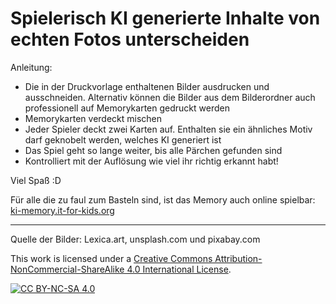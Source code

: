 # Spielerisch KI generierte Inhalte von echten Fotos unterscheiden

Anleitung:
- Die in der Druckvorlage enthaltenen Bilder ausdrucken und ausschneiden. Alternativ können die Bilder aus dem Bilderordner auch professionell auf Memorykarten gedruckt werden
- Memorykarten verdeckt mischen
- Jeder Spieler deckt zwei Karten auf. Enthalten sie ein ähnliches Motiv darf geknobelt werden, welches KI generiert ist
- Das Spiel geht so lange weiter, bis alle Pärchen gefunden sind
- Kontrolliert mit der Auflösung wie viel ihr richtig erkannt habt!

Viel Spaß :D 

Für alle die zu faul zum Basteln sind, ist das Memory auch online spielbar: [ki-memory.it-for-kids.org][online_memory]

---
Quelle der Bilder: Lexica.art, unsplash.com und pixabay.com


This work is licensed under a
[Creative Commons Attribution-NonCommercial-ShareAlike 4.0 International License][cc-by-nc-sa].

[![CC BY-NC-SA 4.0][cc-by-nc-sa-image]][cc-by-nc-sa]

[online_memory]: https://ki-memory.it-for-kids.org/
[cc-by-nc-sa]: http://creativecommons.org/licenses/by-nc-sa/4.0/
[cc-by-nc-sa-image]: https://licensebuttons.net/l/by-nc-sa/4.0/88x31.png
[cc-by-nc-sa-shield]: https://img.shields.io/badge/License-CC%20BY--NC--SA%204.0-lightgrey.svg
